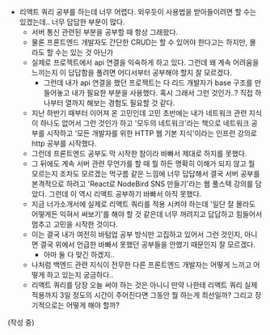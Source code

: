 - 리액트 쿼리 공부를 하는데 너무 어렵다. 외우듯이 사용법을 받아들이려면 할 수는 있겠는데.. 너무 답답한 부분이 많다.
  - 서버 통신 관련된 부분을 공부할 때 항상 그래왔다.
  - 물론 프론트엔드 개발자도 간단한 CRUD는 할 수 있어야 한다고는 하지만, 몰라도 할 수는 있는 것 아닌가
  - 실제로 프로젝트에서 api 연결을 익숙하게 하고 있다. 그런데 왜 계속 어려움을 느끼는지 이 답답함을 풀려면 어디서부터 공부해야 할지 잘 모르겠다.
    - 그런데 내가 api 연결을 했던 프로젝트는 다 리드 개발자가 base 구조를 만들어놓고 내가 필요한 부분을 사용했다. 혹시 그래서 그런 것인가..? 직접 하나부터 열까지 해보는 경험도 필요할 것 같다.
  - 지난 하반기 때부터 이어져 온 고민인데 고민 초반에는 내가 네트워크 관련 지식이 하나도 없어서 그런 것인가 하고 '모두의 네트워크'라는 책으로 네트워크 공부를 시작하고 '모든 개발자를 위한 HTTP 웹 기본 지식'이라는 인프런 강의로 http 공부를 시작했다.
  - 그런데 프론트엔드 공부도 막 시작한 참이라 바빠서 제대로 하지를 못했다.
  - 그 뒤에도 계속 서버 관련 무언가를 할 때 뭘 하든 명확히 이해가 되지 않고 뭘 모르는지 조차도 모르겠는 먹구름 같은 느낌에 너무 답답해서 결국 서버 공부를 본격적으로 하려고 'React로 NodeBird SNS 만들기'라는 웹 풀스택 강의를 담았다. 그런데 이 역시 리액트 공부하기 바빠서 아직 못했다.
  - 지금 너가소개서에 실제로 리액트 쿼리를 적용 시켜야 하는데 '일단 잘 몰라도 어떻게든 익혀서 써보기'를 해야 할 것 같은데 너무 꺼려지고 답답하고 힘들어서 멈추고 고민을 시작한 것이다.
  - 이는 결국 내가 여전히 바텀업 공부 방식만 고집하고 있어서 그런 것인지, 아니면 결국 위에서 언급한 바빠서 못했던 공부들을 안했기 때문인지 잘 모르겠다.
	  - 아마 둘 다 맞긴 하겠지..
  - 나처럼 백엔드 관련 지식이 전무한 다른 프론트엔드 개발자는 어떻게 느끼고 어떻게 하고 있는지 궁금하다..
  - 리액트 쿼리를 당장 오늘 써야 하는 것은 아니니 만약 나한테 리액트 쿼리 실제 적용까지 3일 정도의 시간이 주어진다면 그동안 뭘 하는게 최선일까? 그리고 장기적으로는 어떻게 해야 할까?

(작성 중)
